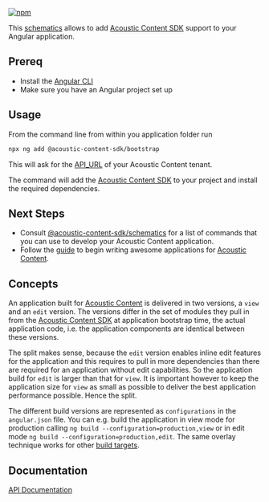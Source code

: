 [![npm](https://img.shields.io/npm/v/@acoustic-content-sdk/bootstrap.svg?style=flat-square)](https://www.npmjs.com/package/@acoustic-content-sdk/bootstrap)

This [schematics](https://www.npmjs.com/package/@angular-devkit/schematics) allows to add [Acoustic Content SDK](https://www.npmjs.com/package/@acoustic-content-sdk/ng) support to your Angular application.

## Prereq

- Install the [Angular CLI](https://cli.angular.io/)
- Make sure you have an Angular project set up

## Usage

From the command line from within you application folder run

```bash
npx ng add @acoustic-content-sdk/bootstrap
```

This will ask for the [API_URL](https://developer.ibm.com/customer-engagement/tutorials/getting-started-api-javascript/#tocstep1) of your Acoustic Content tenant.

The command will add the [Acoustic Content SDK](https://www.npmjs.com/package/@acoustic-content-sdk/ng) to your project and install the required dependencies.

## Next Steps

- Consult [@acoustic-content-sdk/schematics](https://www.npmjs.com/package/@acoustic-content-sdk/schematics) for a list of commands that you can use to develop your Acoustic Content application.
- Follow the [guide](https://www.npmjs.com/package/@acoustic-content-sdk/ng) to begin writing awesome applications for [Acoustic Content](https://www.ibm.com/products/watson-content-hub).

## Concepts

An application built for [Acoustic Content](https://www.ibm.com/products/watson-content-hub) is delivered in two versions, a `view` and an `edit` version. The versions differ in the set of modules they pull in from the [Acoustic Content SDK](https://www.npmjs.com/package/@acoustic-content-sdk/ng) at application bootstrap time, the actual application code, i.e. the application components are identical between these versions.

The split makes sense, because the `edit` version enables inline edit features for the application and this requires to pull in more dependencies than there are required for an application without edit capabilities. So the application build for `edit` is larger than that for `view`. It is important however to keep the application size for `view` as small as possible to deliver the best application performance possible. Hence the split.

The different build versions are represented as `configurations` in the `angular.json` file. You can e.g. build the application in view mode for production calling `ng build --configuration=production,view` or in edit mode `ng build --configuration=production,edit`. The same overlay technique works for other [build targets](https://angular.io/cli/build).

## Documentation

[API Documentation](./markdown/app.md)
